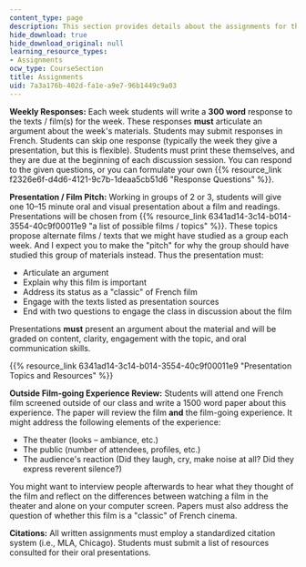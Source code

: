 ```yaml
---
content_type: page
description: This section provides details about the assignments for the course.
hide_download: true
hide_download_original: null
learning_resource_types:
- Assignments
ocw_type: CourseSection
title: Assignments
uid: 7a3a176b-402d-fa1e-a9e7-96b1449c9a03
---
```


**Weekly Responses:** Each week students will write a **300 word** response to the texts / film(s) for the week. These responses **must** articulate an argument about the week's materials. Students may submit responses in French. Students can skip one response (typically the week they give a presentation, but this is flexible). Students must print these themselves, and they are due at the beginning of each discussion session. You can respond to the given questions, or you can formulate your own {{% resource_link f2326e6f-d4d6-4121-9c7b-1deaa5cb51d6 "Response Questions" %}}.

**Presentation / Film Pitch:** Working in groups of 2 or 3, students will give one 10–15 minute oral and visual presentation about a film and readings. Presentations will be chosen from {{% resource_link 6341ad14-3c14-b014-3554-40c9f00011e9 "a list of possible films / topics" %}}. These topics propose alternate films / texts that we might have studied as a group each week. And I expect you to make the "pitch" for why the group should have studied this group of materials instead. Thus the presentation must:

*   Articulate an argument
*   Explain why this film is important
*   Address its status as a "classic" of French film
*   Engage with the texts listed as presentation sources
*   End with two questions to engage the class in discussion about the film

Presentations **must** present an argument about the material and will be graded on content, clarity, engagement with the topic, and oral communication skills.

{{% resource_link 6341ad14-3c14-b014-3554-40c9f00011e9 "Presentation Topics and Resources" %}}

**Outside Film-going Experience Review:** Students will attend one French film screened outside of our class and write a 1500 word paper about this experience. The paper will review the film **and** the film-going experience. It might address the following elements of the experience:

*   The theater (looks – ambiance, etc.)
*   The public (number of attendees, profiles, etc.)
*   The audience's reaction (Did they laugh, cry, make noise at all? Did they express reverent silence?)

You might want to interview people afterwards to hear what they thought of the film and reflect on the differences between watching a film in the theater and alone on your computer screen. Papers must also address the question of whether this film is a "classic" of French cinema.

**Citations:** All written assignments must employ a standardized citation system (i.e., MLA, Chicago). Students must submit a list of resources consulted for their oral presentations.